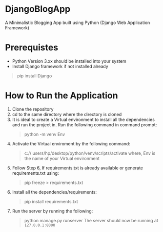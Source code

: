 # DjangoBlogApp
A Minimalistic Blogging App built using Python (Django Web Application Framework)

# Prerequistes
- Python Version 3.xx should be installed into your system
- Install Django framework if not installed already
> pip install Django

# How to Run the Application
1. Clone the repository
2. cd to the same directory where the directory is cloned
3. It is ideal to create a Virtual environment to install all the dependencies and run the project in. Run the following command in command prompt:
    > python -m venv Env
4. Activate the Virtual enviroment by the following command:
    > c:// users/hp/desktop/python/venv/scripts/activate
where, Env is the name of your Virtual environment
5. Follow Step 6, If requirements.txt is already available or generate requirements.txt using:
    > pip freeze > requirements.txt
6. Install all the dependencies/requirements:
    > pip install requirements.txt
7. Run the server by running the following:
    > python manage.py runserver
The server should now be running at `127.0.0.1:8000`